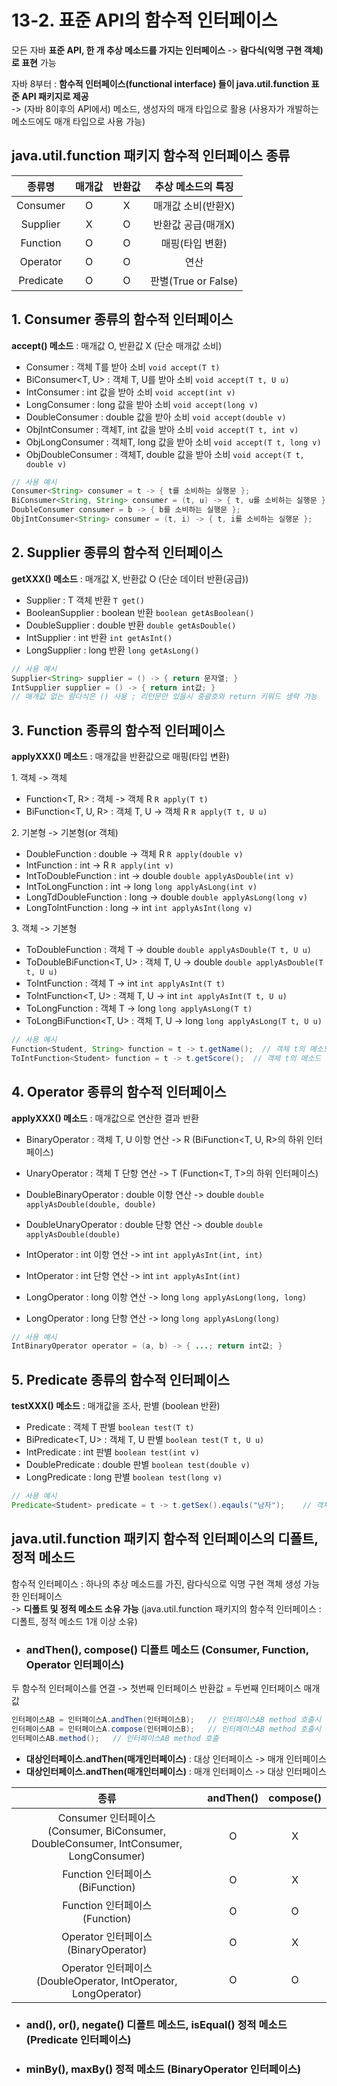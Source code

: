 # 13-2. 표준 API의 함수적 인터페이스

모든 자바 **표준 API, 한 개 추상 메소드를 가지는 인터페이스** -> **람다식(익명 구현 객체)로 표현** 가능

자바 8부터 : **함수적 인터페이스(functional interface) 들이 java.util.function 표준 API 패키지로 제공**  
-> (자바 8이후의 API에서) 메소드, 생성자의 매개 타입으로 활용 (사용자가 개발하는 메소드에도 매개 타입으로 사용 가능)

## java.util.function 패키지 함수적 인터페이스 종류
종류명|매개값|반환값|추상 메소드의 특징
:---:|:---:|:---:|:---:
Consumer|O|X|매개값 소비(반환X)
Supplier|X|O|반환값 공급(매개X)
Function|O|O|매핑(타입 변환)
Operator|O|O|연산
Predicate|O|O|판별(True or False)


## 1. Consumer 종류의 함수적 인터페이스

**accept() 메소드** : 매개값 O, 반환값 X (단순 매개값 소비)

- Consumer<T> : 객체 T를 받아 소비 ```void accept(T t)```
- BiConsumer<T, U> : 객체 T, U를 받아 소비 ```void accept(T t, U u)```
- IntConsumer : int 값을 받아 소비 ```void accept(int v)```
- LongConsumer : long 값을 받아 소비 ```void accept(long v)```
- DoubleConsumer : double 값을 받아 소비 ```void accept(double v)```
- ObjIntConsumer<T> : 객체T, int 값을 받아 소비 ```void accept(T t, int v)```
- ObjLongConsumer<T> : 객체T, long 값을 받아 소비 ```void accept(T t, long v)```
- ObjDoubleConsumer<T> : 객체T, double 값을 받아 소비 ```void accept(T t, double v)```

```java
// 사용 예시
Consumer<String> consumer = t -> { t를 소비하는 실행문 };
BiConsumer<String, String> consumer = (t, u) -> { t, u를 소비하는 실행문 };
DoubleConsumer consumer = b -> { b를 소비하는 실행문 };
ObjIntConsumer<String> consumer = (t, i) -> { t, i를 소비하는 실행문 };
```

## 2. Supplier 종류의 함수적 인터페이스

**getXXX() 메소드** : 매개값 X, 반환값 O (단순 데이터 반환(공급)) 

- Supplier<T> : T 객체 반환 ```T get()```
- BooleanSupplier : boolean 반환 ```boolean getAsBoolean()```
- DoubleSupplier : double 반환 ```double getAsDouble()```
- IntSupplier : int 반환 ```int getAsInt()```
- LongSupplier : long 반환 ```long getAsLong()```

```java
// 사용 예시
Supplier<String> supplier = () -> { return 문자열; }
IntSupplier supplier = () -> { return int값; }
// 매개값 없는 람다식은 () 사용 ; 리턴문만 있을시 중괄호와 return 키워드 생략 가능
```

## 3. Function 종류의 함수적 인터페이스

**applyXXX() 메소드** : 매개값을 반환값으로 매핑(타입 변환)

1\. 객체 -> 객체
- Function<T, R> : 객체  -> 객체 R ```R apply(T t)```
- BiFunction<T, U, R> : 객체 T, U -> 객체 R ```R apply(T t, U u)```


2\. 기본형 -> 기본형(or 객체) 
- DoubleFunction<R> : double -> 객체 R ```R apply(double v)```
- IntFunction<R> : int -> R ```R apply(int v)```
- IntToDoubleFunction<R> : int -> double ```double applyAsDouble(int v)```
- IntToLongFunction<R> : int -> long ```long applyAsLong(int v)```
- LongTdDoubleFunction<R> : long -> double ```double applyAsLong(long v)```
- LongToIntFunction<R> : long -> int ```int applyAsInt(long v)```


3\. 객체 -> 기본형
- ToDoubleFunction<T> : 객체 T -> double ```double applyAsDouble(T t, U u)```
- ToDoubleBiFunction<T, U> : 객체 T, U -> double ```double applyAsDouble(T t, U u)```
- ToIntFunction<T> : 객체 T -> int ```int applyAsInt(T t)```
- ToIntFunction<T, U> : 객체 T, U -> int ```int applyAsInt(T t, U u)```
- ToLongFunction<T> : 객체 T -> long ```long applyAsLong(T t)```
- ToLongBiFunction<T, U> : 객체 T, U -> long ```long applyAsLong(T t, U u)```


```java
// 사용 예시
Function<Student, String> function = t -> t.getName();  // 객체 t의 메소드 활용
ToIntFunction<Student> function = t -> t.getScore();  // 객체 t의 메소드 활용
```

## 4. Operator 종류의 함수적 인터페이스

**applyXXX() 메소드** : 매개값으로 연산한 결과 반환

- BinaryOperator<T> : 객체 T, U 이항 연산 -> R (BiFunction<T, U, R>의 하위 인터페이스)
- UnaryOperator<T> : 객체 T 단항 연산 -> T (Function<T, T>의 하위 인터페이스)


- DoubleBinaryOperator<T> : double 이항 연산 -> double ```double applyAsDouble(double, double)```
- DoubleUnaryOperator<T> : double 단항 연산 -> double ```double applyAsDouble(double)```
- IntOperator<T> : int 이항 연산 -> int ```int applyAsInt(int, int)```
- IntOperator<T> : int 단항 연산 -> int ```int applyAsInt(int)```
- LongOperator<T> : long 이항 연산 -> long ```long applyAsLong(long, long)```
- LongOperator<T> : long 단항 연산 -> long ```long applyAsLong(long)```

```java
// 사용 예시
IntBinaryOperator operator = (a, b) -> { ...; return int값; }
```

## 5. Predicate 종류의 함수적 인터페이스 

**testXXX() 메소드** : 매개값을 조사, 판별 (boolean 반환)

- Predicate<T> : 객체 T 판별 ```boolean test(T t)```
- BiPredicate<T, U> : 객체  T, U 판별 ```boolean test(T t, U u)```
- IntPredicate : int 판별 ```boolean test(int v)```
- DoublePredicate : double 판별 ```boolean test(double v)```
- LongPredicate : long 판별 ```boolean test(long v)```

```java
// 사용 예시
Predicate<Student> predicate = t -> t.getSex().eqauls("남자");    // 객체 t의 메소드 활용 
```

## java.util.function 패키지 함수적 인터페이스의 디폴트, 정적 메소드

함수적 인터페이스 : 하나의 추상 메소드를 가진, 람다식으로 익명 구현 객체 생성 가능한 인터페이스  
-> **디폴트 및 정적 메소드 소유 가능** (java.util.function 패키지의 함수적 인터페이스 : 디폴트, 정적 메소드 1개 이상 소유)

- ### andThen(), compose() 디폴트 메소드 (Consumer, Function, Operator 인터페이스)

두 함수적 인터페이스를 연결 -> 첫번째 인터페이스 반환값 = 두번째 인터페이스 매개값  

```java
인터페이스AB = 인터페이스A.andThen(인터페이스B);   // 인터페이스AB method 호출시 -> 인터페이스 A -> 인터페이스 B
인터페이스AB = 인터페이스A.compose(인터페이스B);   // 인터페이스AB method 호출시 -> 인터페이스 B -> 인터페이스 A
인터페이스AB.method();   // 인터페이스AB method 호출
```
- **대상인터페이스.andThen(매개인터페이스)** : 대상 인터페이스 -> 매개 인터페이스  
- **대상인터페이스.andThen(매개인터페이스)** : 매개 인터페이스 -> 대상 인터페이스

종류|andThen()|compose()
:---:|:---:|:---:
Consumer 인터페이스<br>(Consumer, BiConsumer, DoubleConsumer, IntConsumer, LongConsumer)|O|X
Function 인터페이스<br>(BiFunction)|O|X
Function 인터페이스<br>(Function)|O|O
Operator 인터페이스<br>(BinaryOperator)|O|X
Operator 인터페이스<br>(DoubleOperator, IntOperator, LongOperator)|O|O

- ### and(), or(), negate() 디폴트 메소드, isEqual() 정적 메소드 (Predicate 인터페이스)



- ### minBy(), maxBy() 정적 메소드 (BinaryOperator 인터페이스)


 

